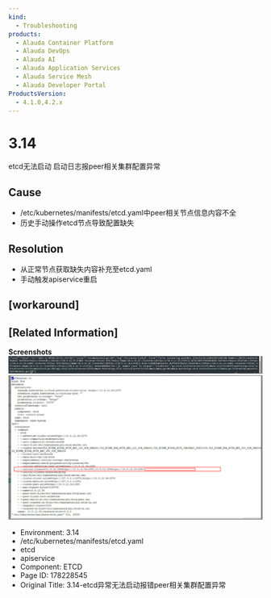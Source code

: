 ```yaml
---
kind:
  - Troubleshooting
products:
  - Alauda Container Platform
  - Alauda DevOps
  - Alauda AI
  - Alauda Application Services
  - Alauda Service Mesh
  - Alauda Developer Portal
ProductsVersion:
  - 4.1.0,4.2.x
---
```

<!-- A type of document that involves encountering a fault, diagnosing it, performing root cause analysis, and providing solutions. -->

# 3.14

etcd无法启动 启动日志报peer相关集群配置异常

## Cause
- /etc/kubernetes/manifests/etcd.yaml中peer相关节点信息内容不全
- 历史手动操作etcd节点导致配置缺失

## Resolution
- 从正常节点获取缺失内容补充至etcd.yaml
- 手动触发apiservice重启

## [workaround]

## [Related Information]
**Screenshots**
![](assets/3-14-etcdyi-chang-wu-fa-qi-dong-bao-cuo-peerxiang-guan-ji-qun-pei-zhi-yi-chang/image-2023-12-21_15-20-9.png)
![](assets/3-14-etcdyi-chang-wu-fa-qi-dong-bao-cuo-peerxiang-guan-ji-qun-pei-zhi-yi-chang/image-2023-12-21_15-20-50.png)
- Environment: 3.14
- /etc/kubernetes/manifests/etcd.yaml
- etcd
- apiservice
- Component: ETCD
- Page ID: 178228545
- Original Title: 3.14-etcd异常无法启动报错peer相关集群配置异常
